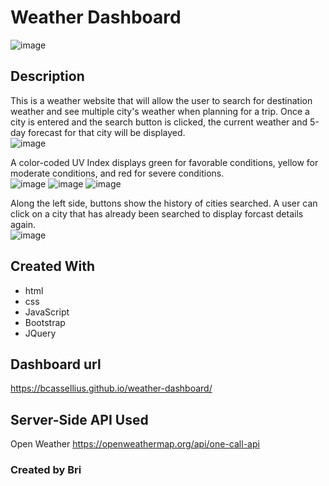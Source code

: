 # Weather Dashboard
![image](https://user-images.githubusercontent.com/83994997/125225471-ffd33100-e294-11eb-8658-5f87a3df3998.png)


## Description
This is a weather website that will allow the user to search for destination weather and see multiple city's weather when planning for a trip.
Once a city is entered and the search button is clicked, the current weather and 5-day forecast for that city will be displayed.<br>
![image](https://user-images.githubusercontent.com/83994997/125226843-7113e380-e297-11eb-939d-9baf7e43a4ea.png)




A color-coded UV Index displays green for favorable conditions, yellow for moderate conditions, and red for severe conditions.<br>
![image](https://user-images.githubusercontent.com/83994997/125226206-39f10280-e296-11eb-8d14-89054988d0f3.png)
![image](https://user-images.githubusercontent.com/83994997/125226619-0793d500-e297-11eb-8d62-164c7ed4464d.png)
![image](https://user-images.githubusercontent.com/83994997/125226657-18444b00-e297-11eb-982b-073c1722d0b7.png)


Along the left side, buttons show the history of cities searched. A user can click on a city that has already been searched to display forcast details again.<br>
![image](https://user-images.githubusercontent.com/83994997/125225844-8d168580-e295-11eb-8b8d-f5abbf672502.png)


## Created With
* html
* css
* JavaScript
* Bootstrap
* JQuery

## Dashboard url
https://bcassellius.github.io/weather-dashboard/

## Server-Side API Used
Open Weather
https://openweathermap.org/api/one-call-api

### Created by Bri
